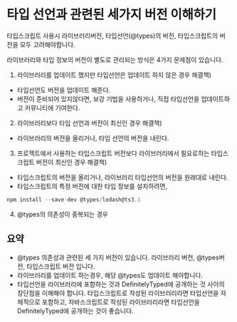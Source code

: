 # 타입 선언과 관련된 세가지 버전 이해하기

타입스크립트 사용시 라이브러리버전, 타입선언(@types)의 버전, 타입스크립트의 버전을 모두 고려해야합니다.

라이브러리와 타입 정보의 버전이 별도로 관리되는 방식은 4가지 문제점이 있습니다.

1. 라이브러리를 업데이트 했지만 타입선언은 업데이트 하지 않은 경우
   해결책)

- 타입선언도 버전을 업데이트 해준다.
- 버전이 준비되어 있지않다면, 보강 기법을 사용하거나, 직접 타입선언을 업데이트하고 커뮤니티에 기여한다.

2. 라이브러리보다 타입 선언과 버전이 최신인 경우
   해결책)

- 라이브러리의 버전을 올리거나, 타임 선언의 버전을 내린다.

3. 프로젝트에서 사용하는 타입스크립트 버전보다 라이브러리에서 필요로하는 타입스크립트 버전이 최신인 경우
   해결책)

- 타입스크립트의 버전을 올리거나, 라이브러리 타입선언의 버전을 원래대로 내린다.
- 타입스크립트의 특정 버전에 대한 타입 정보를 설치하려면,

```ts
npm install --save-dev @types/lodash@ts3.1
```

4. @types의 의존성이 중복되는 경우

## 요약

- @types 의존성과 관련된 세 가지 버전이 있습니다. 라이브러리 버전, @types버전, 타입스크립트 버전 입니다.
- 라이브러리를 업데이트 하는경우, 해당 @types도 업데이트 해야합니다.
- 타입선언을 라이브러리에 포함하는 것과 DefinitelyTyped에 공개하는 것 사이의 장단점을 이해해야 합니다. 타입스크립트로 작성된 라이브러리라면 타입선언을 자체적으로 포함하고, 자바스크립트로 작성된 라이브러리라면 타입선언을 DefinitelyTyped에 공개하는 것이 좋습니다.
